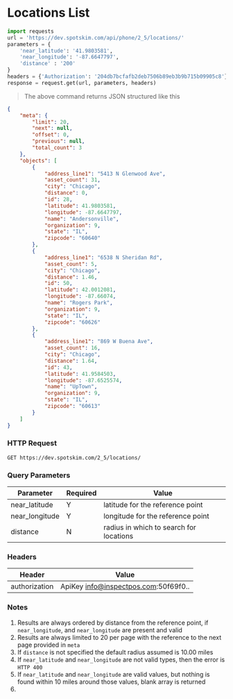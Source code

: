 # Locations List
```python
import requests
url = 'https://dev.spotskim.com/api/phone/2_5/locations/'
parameters = {
    'near_latitude': '41.9803581', 
    'near_longitude': '-87.6647797',
    'distance' : '200'
}
headers = {'Authorization': '204db7bcfafb2deb7506b89eb3b9b715b09905c8'}
response = request.get(url, parameters, headers)
```

> The above command returns JSON structured like this 

```json
{
    "meta": {
        "limit": 20,
        "next": null,
        "offset": 0,
        "previous": null,
        "total_count": 3
    },
    "objects": [
        {
            "address_line1": "5413 N Glenwood Ave",
            "asset_count": 31,
            "city": "Chicago",
            "distance": 0,
            "id": 28,
            "latitude": 41.9803581,
            "longitude": -87.6647797,
            "name": "Andersonville",
            "organization": 9,
            "state": "IL",
            "zipcode": "60640"
        },
        {
            "address_line1": "6538 N Sheridan Rd",
            "asset_count": 5,
            "city": "Chicago",
            "distance": 1.46,
            "id": 50,
            "latitude": 42.0012081,
            "longitude": -87.66074,
            "name": "Rogers Park",
            "organization": 9,
            "state": "IL",
            "zipcode": "60626"
        },
        {
            "address_line1": "869 W Buena Ave",
            "asset_count": 16,
            "city": "Chicago",
            "distance": 1.64,
            "id": 43,
            "latitude": 41.9584503,
            "longitude": -87.6525574,
            "name": "UpTown",
            "organization": 9,
            "state": "IL",
            "zipcode": "60613"
        }
    ]
}
```

### HTTP Request
`GET https://dev.spotskim.com/2_5/locations/`

### Query Parameters
Parameter | Required | Value
--------  | -------- | -----
near_latitude | Y    | latitude for the reference point
near_longitude| Y    | longitude for the reference point
distance      | N    | radius in which to search for locations

### Headers
Header | Value
------ | -----
authorization | ApiKey info@inspectpos.com:50f69f0..

### Notes
1. Results are always ordered by distance from the reference point, if `near_longitude`, and `near_longitude` are present and valid 
2. Results are always limited to 20 per page with the reference to the next page provided in `meta`
3. If `distance` is not specified the default radius assumed is 10.00 miles 
4. If `near_latitude` and `near_longitude` are not valid types, then the error is `HTTP 400`
5. If `near_latitude` and `near_longitude` are valid values, but nothing is found within 10 miles around those values, blank array is returned
6. 
